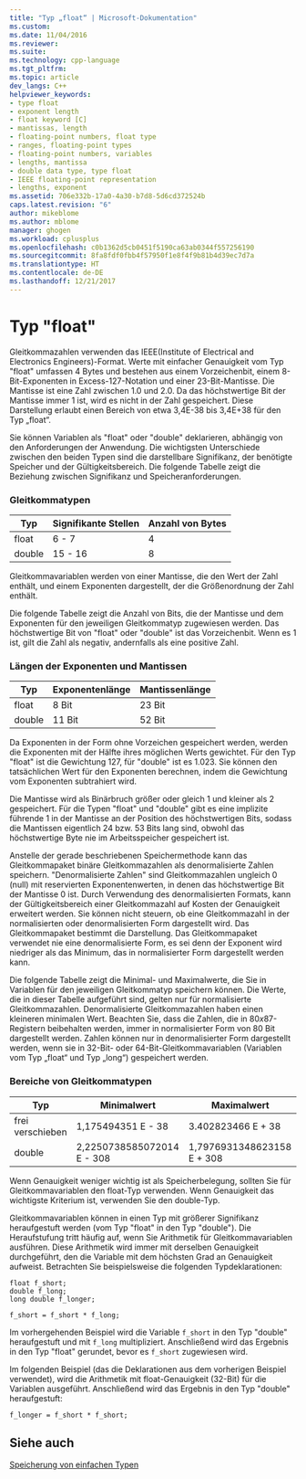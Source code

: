 ```yaml
---
title: "Typ „float“ | Microsoft-Dokumentation"
ms.custom: 
ms.date: 11/04/2016
ms.reviewer: 
ms.suite: 
ms.technology: cpp-language
ms.tgt_pltfrm: 
ms.topic: article
dev_langs: C++
helpviewer_keywords:
- type float
- exponent length
- float keyword [C]
- mantissas, length
- floating-point numbers, float type
- ranges, floating-point types
- floating-point numbers, variables
- lengths, mantissa
- double data type, type float
- IEEE floating-point representation
- lengths, exponent
ms.assetid: 706e332b-17a0-4a30-b7d8-5d6cd372524b
caps.latest.revision: "6"
author: mikeblome
ms.author: mblome
manager: ghogen
ms.workload: cplusplus
ms.openlocfilehash: c0b1362d5cb0451f5190ca63ab0344f557256190
ms.sourcegitcommit: 8fa8fdf0fbb4f57950f1e8f4f9b81b4d39ec7d7a
ms.translationtype: HT
ms.contentlocale: de-DE
ms.lasthandoff: 12/21/2017
---
```

# <a name="type-float"></a>Typ "float"
Gleitkommazahlen verwenden das IEEE(Institute of Electrical and Electronics Engineers)-Format. Werte mit einfacher Genauigkeit vom Typ "float" umfassen 4 Bytes und bestehen aus einem Vorzeichenbit, einem 8-Bit-Exponenten in Excess-127-Notation und einer 23-Bit-Mantisse. Die Mantisse ist eine Zahl zwischen 1.0 und 2.0. Da das höchstwertige Bit der Mantisse immer 1 ist, wird es nicht in der Zahl gespeichert. Diese Darstellung erlaubt einen Bereich von etwa 3,4E-38 bis 3,4E+38 für den Typ „float“.  
  
 Sie können Variablen als "float" oder "double" deklarieren, abhängig von den Anforderungen der Anwendung. Die wichtigsten Unterschiede zwischen den beiden Typen sind die darstellbare Signifikanz, der benötigte Speicher und der Gültigkeitsbereich. Die folgende Tabelle zeigt die Beziehung zwischen Signifikanz und Speicheranforderungen.  
  
### <a name="floating-point-types"></a>Gleitkommatypen  
  
|Typ|Signifikante Stellen|Anzahl von Bytes|  
|----------|------------------------|---------------------|  
|float|6 - 7|4|  
|double|15 - 16|8|  
  
 Gleitkommavariablen werden von einer Mantisse, die den Wert der Zahl enthält, und einem Exponenten dargestellt, der die Größenordnung der Zahl enthält.  
  
 Die folgende Tabelle zeigt die Anzahl von Bits, die der Mantisse und dem Exponenten für den jeweiligen Gleitkommatyp zugewiesen werden. Das höchstwertige Bit von "float" oder "double" ist das Vorzeichenbit. Wenn es 1 ist, gilt die Zahl als negativ, andernfalls als eine positive Zahl.  
  
### <a name="lengths-of-exponents-and-mantissas"></a>Längen der Exponenten und Mantissen  
  
|Typ|Exponentenlänge|Mantissenlänge|  
|----------|---------------------|---------------------|  
|float|8 Bit|23 Bit|  
|double|11 Bit|52 Bit|  
  
 Da Exponenten in der Form ohne Vorzeichen gespeichert werden, werden die Exponenten mit der Hälfte ihres möglichen Werts gewichtet. Für den Typ "float" ist die Gewichtung 127, für "double" ist es 1.023. Sie können den tatsächlichen Wert für den Exponenten berechnen, indem die Gewichtung vom Exponenten subtrahiert wird.  
  
 Die Mantisse wird als Binärbruch größer oder gleich 1 und kleiner als 2 gespeichert. Für die Typen "float" und "double" gibt es eine implizite führende 1 in der Mantisse an der Position des höchstwertigen Bits, sodass die Mantissen eigentlich 24 bzw. 53 Bits lang sind, obwohl das höchstwertige Byte nie im Arbeitsspeicher gespeichert ist.  
  
 Anstelle der gerade beschriebenen Speichermethode kann das Gleitkommapaket binäre Gleitkommazahlen als denormalisierte Zahlen speichern. "Denormalisierte Zahlen" sind Gleitkommazahlen ungleich 0 (null) mit reservierten Exponentenwerten, in denen das höchstwertige Bit der Mantisse 0 ist. Durch Verwendung des denormalisierten Formats, kann der Gültigkeitsbereich einer Gleitkommazahl auf Kosten der Genauigkeit erweitert werden. Sie können nicht steuern, ob eine Gleitkommazahl in der normalisierten oder denormalisierten Form dargestellt wird. Das Gleitkommapaket bestimmt die Darstellung. Das Gleitkommapaket verwendet nie eine denormalisierte Form, es sei denn der Exponent wird niedriger als das Minimum, das in normalisierter Form dargestellt werden kann.  
  
 Die folgende Tabelle zeigt die Minimal- und Maximalwerte, die Sie in Variablen für den jeweiligen Gleitkommatyp speichern können. Die Werte, die in dieser Tabelle aufgeführt sind, gelten nur für normalisierte Gleitkommazahlen. Denormalisierte Gleitkommazahlen haben einen kleineren minimalen Wert. Beachten Sie, dass die Zahlen, die in 80*x*87-Registern beibehalten werden, immer in normalisierter Form von 80 Bit dargestellt werden. Zahlen können nur in denormalisierter Form dargestellt werden, wenn sie in 32-Bit- oder 64-Bit-Gleitkommavariablen (Variablen vom Typ „float“ und Typ „long“) gespeichert werden.  
  
### <a name="range-of-floating-point-types"></a>Bereiche von Gleitkommatypen  
  
|Typ|Minimalwert|Maximalwert|  
|----------|-------------------|-------------------|  
|frei verschieben|1,175494351 E - 38|3.402823466 E + 38|  
|double|2,2250738585072014 E - 308|1,7976931348623158 E + 308|  
  
 Wenn Genauigkeit weniger wichtig ist als Speicherbelegung, sollten Sie für Gleitkommavariablen den float-Typ verwenden. Wenn Genauigkeit das wichtigste Kriterium ist, verwenden Sie den double-Typ.  
  
 Gleitkommavariablen können in einen Typ mit größerer Signifikanz heraufgestuft werden (vom Typ "float" in den Typ "double"). Die Heraufstufung tritt häufig auf, wenn Sie Arithmetik für Gleitkommavariablen ausführen. Diese Arithmetik wird immer mit derselben Genauigkeit durchgeführt, den die Variable mit dem höchsten Grad an Genauigkeit aufweist. Betrachten Sie beispielsweise die folgenden Typdeklarationen:  
  
```  
float f_short;  
double f_long;  
long double f_longer;  
  
f_short = f_short * f_long;  
```  
  
 Im vorhergehenden Beispiel wird die Variable `f_short` in den Typ "double" heraufgestuft und mit `f_long` multipliziert. Anschließend wird das Ergebnis in den Typ "float" gerundet, bevor es `f_short` zugewiesen wird.  
  
 Im folgenden Beispiel (das die Deklarationen aus dem vorherigen Beispiel verwendet), wird die Arithmetik mit float-Genauigkeit (32-Bit) für die Variablen ausgeführt. Anschließend wird das Ergebnis in den Typ "double" heraufgestuft:  
  
```  
f_longer = f_short * f_short;  
```  
  
## <a name="see-also"></a>Siehe auch  
 [Speicherung von einfachen Typen](../c-language/storage-of-basic-types.md)